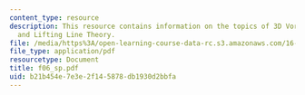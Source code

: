 ```yaml
---
content_type: resource
description: This resource contains information on the topics of 3D Vortex Filaments
  and Lifting Line Theory.
file: /media/https%3A/open-learning-course-data-rc.s3.amazonaws.com/16-01-unified-engineering-i-ii-iii-iv-fall-2005-spring-2006/b21b454e7e3e2f145878db1930d2bbfa_f06_sp.pdf
file_type: application/pdf
resourcetype: Document
title: f06_sp.pdf
uid: b21b454e-7e3e-2f14-5878-db1930d2bbfa
---
```

